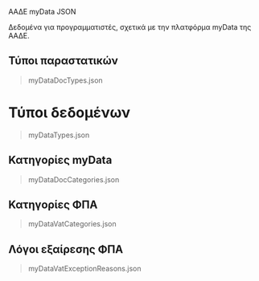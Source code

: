 ΑΑΔΕ myData JSON

Δεδομένα για προγραμματιστές, σχετικά με την πλατφόρμα myData της ΑΑΔΕ.

## Τύποι παραστατικών
> myDataDocTypes.json

# Τύποι δεδομένων
> myDataTypes.json

## Κατηγορίες myData
> myDataDocCategories.json

## Κατηγορίες ΦΠΑ
> myDataVatCategories.json

## Λόγοι εξαίρεσης ΦΠΑ
> myDataVatExceptionReasons.json